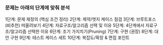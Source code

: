 ### 문제는 아래의 단계에 맞춰 분석

1단계: 문제 재정의 (핵심 조건 정리)
2단계: 제약/엣지 케이스 점검
3단계: 브루트포스(비추천) 떠올려보기
4단계: 자료구조/알고리즘 선택 및 이유
5단계: 4단계에서 자료구조/알고리즘 선택한 이유
6단계: 조기 가지치기(Pruning)
7단계: 구현 (권장)
8단계: 대안 구현
9단계: 테스트 케이스 세트
10단계: 복잡도/확장 & 면접 포인트
